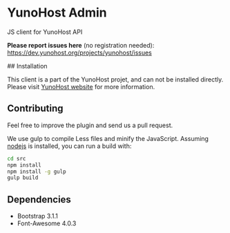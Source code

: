 # YunoHost Admin

JS client for YunoHost API

**Please report issues here** (no registration needed):    
https://dev.yunohost.org/projects/yunohost/issues


## Installation

This client is a part of the YunoHost projet, and can not be installed
directly. Please visit [YunoHost website](https://yunohost.org) for
more information.

## Contributing

Feel free to improve the plugin and send us a pull request.

We use gulp to compile Less files and minify the JavaScript.
Assuming [nodejs](http://nodejs.org/) is installed, you can run a
build with:

```sh
cd src
npm install
npm install -g gulp
gulp build
```

## Dependencies

* Bootstrap 3.1.1
* Font-Awesome 4.0.3
